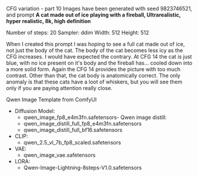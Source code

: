 CFG variation - part 10
Images have been generated with seed 9823746521, and prompt **A cat made out of ice playing with a fireball, Ultrarealistic, hyper realistic, 8k, high definition**


Number of steps: 20
Sampler: ddim
Width: 512
Height: 512


When I created this prompt I was hoping to see a full cat made out of ice, not just the body of the cat. The body of the cat becomes less icy as the CFG increases. I would have expected the contrary. At CFG 14 the cat is just blue, with no ice present on it's body and the fireball has... cooled down into a more solid form. Again the CFG 14 provides the picture with too much contrast. Other than that, the cat body is anatomically correct. The only anomaly is that these cats have a loot of whiskers, but you will see them only if you are paying attention really close. 


Qwen Image Template from ComfyUI
- Diffusion Model: 
  - qwen_image_fp8_e4m3fn.safetensors- Qwen image distill: 
  - qwen_image_distill_full_fp8_e4m3fn.safetensors
  - qwen_image_distill_full_bf16.safetensors
- CLIP: 
  - qwen_2.5_vl_7b_fp8_scaled.safetensors
- VAE: 
  - qwen_image_vae.safetensors
- LORA: 
  - Qwen-Image-Lightning-8steps-V1.0.safetensors